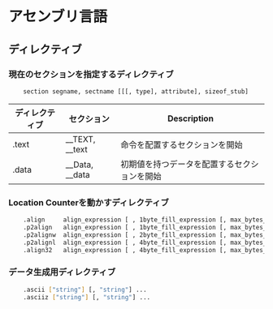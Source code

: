 <!--
 FileName:      assembler
 Author:        8ucchiman
 CreatedDate:   2023-09-07 12:30:51
 LastModified:  2023-01-25 10:56:12 +0900
 Reference:     http://nw.tsuda.ac.jp/lec/arm64/mac_m1/
 Description:   ---
-->


# アセンブリ言語
## ディレクティブ

### 現在のセクションを指定するディレクティブ
```bash
    section segname, sectname [[[, type], attribute], sizeof_stub]
```

| ディレクティブ |     セクション    | Description |
|----------------|-------------------|-------------|
|.text           |\_\_TEXT, \_\_text | 命令を配置するセクションを開始 |
|.data           |\_\_Data, \_\_data | 初期値を持つデータを配置するセクションを開始 |

### Location Counterを動かすディレクティブ
```bash
    .align     align_expression [ , 1byte_fill_expression [, max_bytes_to_fill] ]
    .p2align   align_expression [ , 1byte_fill_expression [, max_bytes_to_fill] ]
    .p2alignw  align_expression [ , 2byte_fill_expression [, max_bytes_to_fill] ]
    .p2alignl  align_expression [ , 4byte_fill_expression [, max_bytes_to_fill] ]
    .align32   align_expression [ , 4byte_fill_expression [, max_bytes_to_fill] ]
```

### データ生成用ディレクティブ
```bash
    .ascii ["string"] [, "string"] ...
    .asciiz ["string"] [, "string"] ...
```
